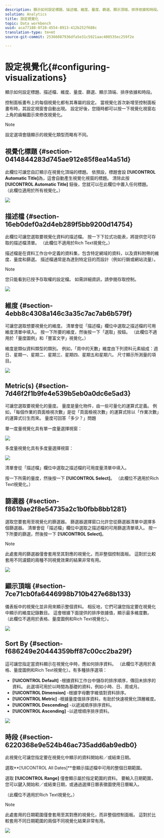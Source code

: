 ```yaml
---
description: 顯示如何設定標題、描述檔、維度、量度、篩選、顯示頂端、排序依據和時段。
solution: Analytics
title: 設定視覺化
topic: Data workbench
uuid: aca77188-8f28-4554-8913-412b252f688c
translation-type: tm+mt
source-git-commit: 25366087936dfa5e31c5921aac400535ec259f2e

---
```



# 設定視覺化{#configuring-visualizations}

顯示如何設定標題、描述檔、維度、量度、篩選、顯示頂端、排序依據和時段。

控制面板畫布上的每個視覺化都有其專屬的設定。 當視覺化首次新增至控制面板畫布時，其設定視窗會自動出現。 設定好後，您隨時都可以按一下視覺化視窗右上角的齒輪圖示來修改視覺化。

>[!NOTE]
>
>設定選項會隨顯示的視覺化類型而略有不同。

## 視覺化標題 {#section-0414844283d745ae912e85f8ea14a51d}

此欄位可讓您自訂顯示在視覺化頂端的標題。 依預設，標題會設 **[!UICONTROL Automatic Title]**&#x200B;為，這會自動產生視覺化視窗的標題。 清除此按 **[!UICONTROL Automatic Title]** 鈕後，您就可以在此欄位中置入任何標題。 （此欄位適用於所有視覺化。）

![](assets/title.png)

## 描述檔 {#section-16eb0def0a2d4eb289f5bb9200d14754}

此欄位可讓您選取要視覺化資料的描述檔。 按一下下拉式功能表，將提供您可存取的描述檔清單。 （此欄位不適用於Rich Text視覺化。）

描述檔是在資料工作台中定義的資料集，包含特定網域的資料，以及資料附帶的維度、量度和篩選。 描述檔通常是為達到特定目的而設計（例如行銷或網站流量）。

>[!NOTE]
>
>您只能看到已授予存取權的設定檔。 如需詳細資訊，請參閱存取控制。

![](assets/profile.png)

## 維度 {#section-4ebb8c4308a146c3a35c7ac7ab6b579f}

可讓您選取想要視覺化的維度。 清單會從「描述檔」欄位中選取之描述檔的可用維度清單中填入。 按一下所要的維度，然後按一下「選取」按鈕。 （此欄位不適用於「量度圖例」和「豐富文字」視覺化。）

維度是類似資料類型的類別。 例如，「周中的天數」維度由下列資料元素組成：週日、星期一、星期二、星期三、星期四、星期五和星期六。 尺寸顯示所測量的項目。

![](assets/dimension.png)

## Metric(s) {#section-7d46f2f1b9fe4e539b5eb0a0dc6e5ad3}

可讓您選取要視覺化的量度。 量度是量化物件，由一些可量化的運算式定義。 例如，「每個作業的頁面檢視次數」是從「頁面檢視次數」的運算式除以「作業次數」的運算式衍生而來。 量度可回答「多少？」問題

單一度量視覺化具有單一度量選擇視窗：

![](assets/metrics2.png)

多度量視覺化具有多度量選擇視窗：

![](assets/metrics.png)

清單會從「描述檔」欄位中選取之描述檔的可用度量清單中填入。

按一下所需的量度，然後按一下 **[!UICONTROL Select]**。 （此欄位不適用於Rich Text視覺化。）

## 篩選器 {#section-f8619ae2f8e54735a2c1b0fbb8bb1281}

選取您要套用至視覺化的篩選器。 篩選器選擇窗口允許您從篩選器清單中選擇多個篩選器。 清單會從「描述檔」欄位中選取之描述檔的可用篩選清單填入。 按一下所要的篩選，然後按一下 **[!UICONTROL Select]**。

>[!NOTE]
>
>此處套用的篩選器僅會套用至其對應的視覺化，而非整個控制面板。 這對於比較套用不同濾鏡的兩種不同視覺效果的結果非常有用。

![](assets/filter.png)

## 顯示頂端 {#section-7ce71cb0fa6446998b710b427e68b133}

儀表板中的視覺化並非用來顯示整個資料。 相反地，它們可讓您指定要在視覺化中顯示的維度記錄數目。 這會根據下面提供的排序依據值，顯示最多維度數。 （此欄位不適用於表格、量度圖例和Rich Text視覺化）。

![](assets/display_top.png)

## Sort By {#section-f686249e20444359bff87c00cc2ba29f}

這可讓您指定當資料顯示在視覺化中時，應如何排序資料。 （此欄位不適用於表格、量度圖例和Rich Text視覺化）。有多種排序選項：

* **[!UICONTROL Default]** -根據資料工作台中儲存的排序順序，傳回未排序的資料。 此選項可用於以時間為基礎的資料，例如小時、日、周或月。
* **[!UICONTROL Dimension]** -根據字母數字維值對資料排序。
* **[!UICONTROL Metric]** -根據量度值排序資料，有助於快速視覺化頂層維度。
* **[!UICONTROL Descending]** -以遞減順序排序資料。
* **[!UICONTROL Ascending]** -以遞增順序排序資料。

![](assets/sort_by.png)

## 時段 {#section-6220368e9e524b46ac735add6ab9edb0}

此視覺化可讓您指定要在視覺化中顯示的資料開始和／或結束日期。

選取**[!UICONTROL All Dates]**會顯示描述檔中可用的整個日期範圍。

選取 **[!UICONTROL Range]** 僅會顯示屬於指定範圍的資料。 要輸入日期範圍，您可以鍵入開始和／或結束日期，或通過選擇日曆表徵圖使用日曆輸入。

（此欄位不適用於Rich Text視覺化。）

>[!NOTE]
>
>此處套用的日期範圍僅會套用至其對應的視覺化，而非整個控制面板。 這對於比較套用不同日期範圍的兩個不同視覺化結果非常有用。

![](assets/time_period.png)

